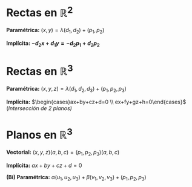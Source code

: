 # Rectas en $\mathbb{R}^2$

**Paramétrica:**  $(x,y)=\lambda(d_1,d_2)+(p_1,p_2)$

**Implícita:  $-d_2x + d_1y = -d_2p_1 + d_2p_2$**

# Rectas en $\mathbb{R}^3$

**Paramétrica:**  $(x,y,z)=\lambda(d_1,d_2,d_3)+(p_1,p_2,p_3)$

**Implícita:**  $\begin{cases}ax+by+cz+d=0 \\ ex+fy+gz+h=0\end{cases}$ (*Intersección de 2 planos)*

# Planos en $\mathbb{R}^3$

**Vectorial:**  $(x,y,z)(a,b,c)=(p_1,p_2,p_3)(a,b,c)$

**Implícita:**  $ax+by+cz+d=0$

**(Bi) Paramétrica:**  $\alpha(u_1,u_2,u_3)+\beta(v_1,v_2,v_3)+(p_1,p_2,p_3)$